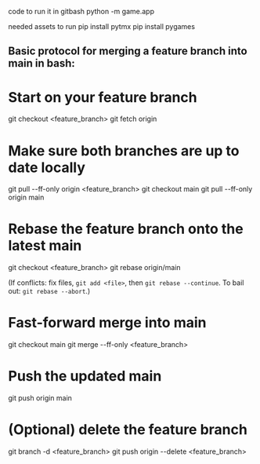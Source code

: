 code to run it in gitbash
python -m game.app

needed assets to run
pip install pytmx
pip install pygames

## Basic protocol for merging a feature branch into main in bash:
# Start on your feature branch
git checkout <feature_branch>
git fetch origin

# Make sure both branches are up to date locally
git pull --ff-only origin <feature_branch>
git checkout main
git pull --ff-only origin main

# Rebase the feature branch onto the latest main
git checkout <feature_branch>
git rebase origin/main

(If conflicts: fix files, `git add <file>`, then `git rebase --continue`.
To bail out: `git rebase --abort`.)

# Fast-forward merge into main
git checkout main
git merge --ff-only <feature_branch>

# Push the updated main
git push origin main

# (Optional) delete the feature branch
git branch -d <feature_branch>
git push origin --delete <feature_branch>
